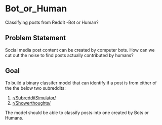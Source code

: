 # Bot_or_Human
Classifying posts from Reddit -Bot or Human?

## Problem Statement
Social media post content can be created by computer bots. How can we cut out the noise to find posts actually contributed by humans?

## Goal
To build a binary classifer model that can identify if a post is from either of the the below two subreddits:
1. [r/SubredditSimulator/](https://www.reddit.com/r/SubredditSimulator/) 
2. [r/Showerthoughts/](https://www.reddit.com/r/Showerthoughts/) 

The model should be able to classify posts into one created by Bots or Humans. 
